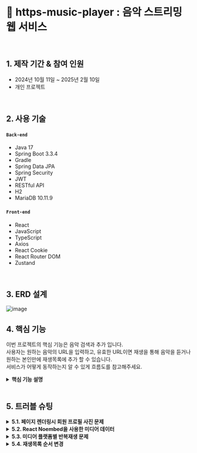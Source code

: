 # :pushpin: https-music-player : 음악 스트리밍 웹 서비스

</br>

## 1. 제작 기간 & 참여 인원
- 2024년 10월 11일 ~ 2025년 2월 10일
- 개인 프로젝트

</br>

## 2. 사용 기술
#### `Back-end`
  - Java 17
  - Spring Boot 3.3.4
  - Gradle
  - Spring Data JPA
  - Spring Security
  - JWT
  - RESTful API
  - H2
  - MariaDB 10.11.9
#### `Front-end`
  - React
  - JavaScript
  - TypeScript
  - Axios
  - React Cookie
  - React Router DOM
  - Zustand


</br>

## 3. ERD 설계

![image](https://github.com/user-attachments/assets/8cd6a3db-e5a0-41a6-b563-507eaea6d5d8)


## 4. 핵심 기능
이번 프로젝트의 핵심 기능은 음악 검색과 추가 입니다.</br>
사용자는 원하는 음악의 URL을 입력하고, 유효한 URL이면 재생을 통해 음악을 듣거나 원하는 본인만에 재생목록에 추가 할 수 있습니다.</br>
서비스가 어떻게 동작하는지 알 수 있게 흐름도를 참고해주세요.</br>


<details>
<summary><b>핵심 기능 설명</b></summary>
<div markdown="1">

### 4.1. 전체 흐름
![](https://github.com/ParkHanGyu/https-music-player/blob/master/assets/basic_flow.PNG?raw=true)

</br>


### 4.2. 사용자 요청
<details>
<summary><b>URL 정규식 체크</b></summary>
  
![](https://github.com/ParkHanGyu/https-music-player/blob/master/assets/1_videoSearch.png?raw=true)
  - React로 렌더링된 화면에서 사용자가 검색을 시도한 URL이 Youtube인지, SoundCloud인지 정규식으로 확인합니다.
  - URL이 Youtube 또는 SoundCloud인 경우 이후 Noembed을 사용해서 노래 정보를 받아와야 하기 때문에 Noembed에서 사용하는 형식에 맞게 URL을 정규화 시켜줍니다.
  - 정규화 시켜준 URL을 다른 컴포넌트에서 사용 할 수 있게 Zustand를 사용해 정규화한 URL를 set해줍니다.
  - Youtube 또는 SoundCloud 아닌 URL인 경우, 에러 메세지를 띄웁니다.

</br>
</details>


<details>
<summary><b>Noembed를 사용한 음악 정보 얻어오기</b></summary>

![](https://github.com/ParkHanGyu/https-music-player/blob/master/assets/2_setMusicInfo.png?raw=true)
  - useState를 사용해 infoData라는 상태를 관리합니다.
  - SoundCloud일 경우 제목에 포함된 불필요한 "by"(아티스트명)를 제거합니다.
  - setMusicInfo(url)을 호출하면 해당 URL의 미디어 정보를 가져와 infoData에 저장합니다.
  - 데이터를 가져올 때 noembed API를 이용하여 URL의 미디어 정보를 가져옵니다.
  - 실패하면 resetInfoData()를 호출해 기본값으로 초기화합니다.
  


</details>

<details>
<summary><b>Axios 비동기 요청</b></summary>
  
![](https://github.com/ParkHanGyu/https-music-player/blob/master/assets/3-2_API_playlistAddMusicRequest.png?raw=true)
  - Noembed를 통해 가져온 미디어 데이터를 비동기로 POST 요청해줍니다.
  - 이때 POST 요청으로 같이 보내줄 데이터는 미디어 데이터들을 담아둔 requestBody와 보안과 사용자를 구별하기 위해 accessToken을 포함해 서버로 보내줍니다.
  - 성공 시 응답 데이터 반환, 실패 시 에러 응답을 반환 해줍니다.
</details>


</br>


### 4.3. JWT Authentication Filter
<details>
<summary><b>유효한 JWT토큰인지 확인</b></summary>
  
![](https://github.com/ParkHanGyu/https-music-player/blob/master/assets/4_JWT_doFilterInternal.png?raw=true)
  - parseBearerToken() 메서드를 사용해 토큰이 올바른 형태인지 확인합니다. (parseBearerToken() 메서드에 대한 내용은 아래 "JWT 토큰 추출" 참고)
  - 정상적인 형태의 토큰이면 parseBearerToken() 메서드의 return 값으로 추출한 토큰값을 받습니다.
  - 추출한 토큰의 정보를 Spring Security가 알 수 있도록 UsernamePasswordAuthenticationToken을 생성해서 SecurityContext에 저장합니다.
    
</details>



<details>
<summary><b>JWT 토큰 추출(parseBearerToken메서드)</b></summary>
  
![](https://github.com/ParkHanGyu/https-music-player/blob/master/assets/5_JWT_parseBearerToken.png?raw=true)
 - 클라이언트에서 보낸 HTTP 요청 헤더에서 "Authorization" 필드가 존재하는지 확인합니다.
 - "Authorization" 필드가 존재하지 않는다면, parseBearerToken 메서드를 호출한곳에 null을 반환합니다.
 - "Authorization" 필드가 존재하는 경우, 해당 값이 "Bearer "로 시작하는지 확인합니다.
 - "Bearer "로 시작하지 않는다면 parseBearerToken 메서드를 호출한곳에 null을 반환합니다.
 - "Bearer "로 시작하는 경우, "Bearer " 이후의 문자열(토큰 값)만 추출하여 반환합니다. 
  
</details>

</br>

### 4.4. Controller
<details>
<summary><b>음악 추가 Controller</b></summary> 
  
![](https://github.com/ParkHanGyu/https-music-player/blob/master/assets/6-2_controller_addPlaylistToMusic.png?raw=true)
  
  - **요청 처리** 
    - Controller에서는 Spring Security가 허용한 요청을 받고 Service 계층으로 전달합니다.


  - **결과 응답** 
    - Service 계층에서 처리된 결과를 받아 MusicResponse 형태의 응답값을 클라이언트에 반환해줍니다.
    - 여기서 MusicResponse는 성공/실패의 여부를 알 수 있는 code와 message를 담고 있습니다.

</details>

</br>


### 4.5. Service(Service interface 기능 모음)
<details>
<summary><b>음악 추가 Service interface</b></summary> 
  
![](https://github.com/ParkHanGyu/https-music-player/blob/master/assets/7-2_addPlayListToMusic_service_interface.png?raw=true)

 - service interface는 비즈니스 로직을 처리하는 서비스 계층의 인터페이스입니다.
 - 기능을 정의하는 역할을 하며, 실제 기능 구현은 serviceImpl클래스에서 수행됩니다.
</details>

</br>


### 4.6. Service implement(Service 구현체)
<details>
<summary><b>재생목록 생성 Service 기능 구현</b></summary> 

  - 클라이언트에서 받아온 데이터를 파싱합니다.
  - 추가할 음악이 중복인지 체크합니다.
  - 중복이라면 MusicResponse 형태의 응답값인 MusicResponse.existingMusic()을 반환합니다.
  - 추가하려는 음악의 재생목록이 존재하는지 확인하고 존재하다면 해당 재생목록의 리스트를 가져옵니다.
  - 존재하지 않다면 클라이언트에 400 Bad Request 응답을 반환해줍니다.
  - 가져온 음악 리스트에 추가하려는 음악을 포함하여 재생순서를 계산해 할당해줍니다.
  - 재생순서를 할당해주고 데이터베이스에 저장해줍니다.
![](https://github.com/ParkHanGyu/https-music-player/blob/master/assets/8-2_addPlayListToMusic_service_impl.png?raw=true)
</details>


</br>


### 4.7. Repository
<details>
<summary><b>재생목록 생성 Repository</b></summary> 
  
  - MusicRepoSerivce는 비즈니스 로직을 담당하며, MusicRepository를 통해 데이터베이스와 상호작용합니다
  - MusicRepository는 JpaRepository를 상속받아 기본적인 CRUD 작업을 수행할 수 있도록 해줍니다.
  - 상속 받은 JpaRepository의 save 메서드를 실행합니다.


![](https://github.com/ParkHanGyu/https-music-player/blob/master/assets/9-2_addPlayListToMusic_repository_DB.png?raw=true)
</details>

</br>

</div>
</details>

</br>


## 5. 트러블 슈팅
<details>
  <summary><b>5.1. 페이지 렌더링시 회원 프로필 사진 문제</b></summary>

  - 웹서비스에 회원기능이 있으면 회원의 프로필 사진도 본인이 원하는 사진으로 바꾸면 좋을거 같아서 프로필 사진을 변경 할 수 있는 기능을 추가했습니다.
  
  - 하지만 사용자가 업로드한 이미지를 원하는 경로에 저장도 했고 DB에 프로필 사진 데이터도 저장해줬지만 비어있는 사진으로 렌더링되는 상황이였습니다. 
  
  - 확인해보니 브라우저에서 프로필 사진 부분 div의 backgroundImage가 브라우저에서 자동으로 리소스를 요청했습니다.
  
  - Spring Security는 기본적으로 .requestMatchers("도메인").permitAll()에 작성한 도메인을 제외한 모든 요청을 보호합니다.
  
  - 즉, 브라우저는 background-image: url(...)에서 url(...) 내부의 리소스를 네트워크 요청(GET)을 통해 가져오기 때문에 해당 경로도 HTTP 요청 인증/인가를 설정을 해줘야 했습니다.
  
  <details>
  <summary><b>기존 코드</b></summary>
  <div markdown="1">
  
  ~~~java
  /**
    SecurityConfig.java
   */
    @Bean
    public SecurityFilterChain securityFilterChain(HttpSecurity http) throws Exception {
        http
                .cors(cors -> cors.configurationSource(corsConfigurationSource()))
                .csrf(csrf -> csrf.disable()) 
                .authorizeRequests(authz -> authz
                        .requestMatchers(HttpMethod.POST,"/api/auth/sign-up", "/api/auth/sign-in").permitAll()
                        .anyRequest().authenticated()  // 그 외 요청은 인증 필요
                )
                .addFilterBefore(jwtAuthenticationFilter, UsernamePasswordAuthenticationFilter.class); // 필터
  
        return http.build();
    }
  ~~~
  
  </div>
  </details>
  
  <details>
  <summary><b>개선된 코드</b></summary>
  <div markdown="1">
  
  ~~~java
  /**
    SecurityConfig.java
   */
    @Bean
    public SecurityFilterChain securityFilterChain(HttpSecurity http) throws Exception {
        http
                .cors(cors -> cors.configurationSource(corsConfigurationSource()))
                .csrf(csrf -> csrf.disable())
                .authorizeRequests(authz -> authz
                        .requestMatchers(HttpMethod.GET,"/file/image/**").permitAll() // 이미지 경로 인증 없이 접근할 수 있도록 허용
                        .requestMatchers(HttpMethod.POST,"/api/auth/sign-up", "/api/auth/sign-in").permitAll()
                        .anyRequest().authenticated()  // 그 외 요청은 인증 필요
                )
                .addFilterBefore(jwtAuthenticationFilter, UsernamePasswordAuthenticationFilter.class); // 필터 등록
  
        return http.build();
    }
  ~~~
  
  </div>



  
  </details>
</details>

<!--  5.2 시작 -->
<details>
  <summary><b>5.2. React Noembed을 사용한 미디어 데이터</b></summary>

  - 사용자는 음악을 듣기 전, 누구의 어떤 음악인지 확인하고 듣기 때문에 미디어 정보가 필요합니다.
  - URL을 입력하면 해당 미디어 정보를 어떻게 가져올지 방식에 대해 고민했습니다.
  - YouTube Data API를 고려했지만, 제가 사용자일 경우 youtube만 사용하는게 너무 제한적이라 다양한 플랫폼을 지원하는 React Noembed를 사용했습니다.
  - React Noembed은 다양한 미디어 플랫폼(YouTube, SoundCloud, Vimeo 등) 지원하고 JSON 형식으로 썸네일, 제목, 작성자 등의 정보 제공해줍니다.
  - 하지만 문제는 여기서 Noembed을 썻을때 YouTube와 SoundCloud가 조금 다른게 있습니다.
  - 가져온 데이터에 title를 확인하면 Youtube는 정확히 "title"만 가져오고 SoundCloud 같은 경우 "title by 작성자" 형태로 가져옵니다.
    - 기존 Noembed을 통한 SoundCloud URL의 정보를 가져온 경우(vidTitle의 값을 보면 "by" 뒤에 오는 문자열은 author에 있는 글과 같다.)
    ![](https://github.com/ParkHanGyu/https-music-player/blob/master/assets/SoundCloud_by_before%20.PNG?raw=true)
    
  - 그러므로 SoundCloud에 대한 title 데이터는 "by 작성자"를 제외한 문자열을 가져오게 수정했습니다.


  
  <details>
  <summary><b>기존 코드</b></summary>
  <div markdown="1">
  
  ~~~typescript 
  /**
    useMediaInfo.ts
   */
  const noEmbed = "https://noembed.com/embed?url=";
  // 커스텀 훅: useMediaInfo (YouTube, SoundCloud 모두 지원)
  const useMediaInfo = (defaultImage: string) => {
    const [infoData, setInfoData] = useState<MusicInfoData>({
      vidUrl: "-",
      author: "-",
      thumb: defaultImage,
      vidTitle: "-",
    });
  
    const setMusicInfo = (
      url: string,
      callback?: (data: MusicInfoData) => void
    ) => {
      const fullUrl = `${noEmbed}${url}`;
      fetch(fullUrl)
        .then((res) => res.json())
        .then((data) => {
          const { url, author_name, thumbnail_url, title } = data;
          const newInfoData = {
            vidUrl: url || "-",
            author: author_name || "-",
            thumb: thumbnail_url || defaultImage,
            vidTitle: title || "-",
          };
  
          setInfoData(newInfoData);
          if (callback) callback(newInfoData); // 데이터 준비 후 콜백 호출
        })
        .catch((error) => {
          console.error("Failed to fetch media info:", error);
          resetInfoData();
        });
    };
  
    const resetInfoData = () => {
      setInfoData({
        vidUrl: "-",
        author: "-",
        thumb: defaultImage,
        vidTitle: "-",
      });
    };
  
    return {
      infoData,
      setInfoData,
      setMusicInfo,
      defaultImage,
      resetInfoData,
    };
  };
  
  export default useMediaInfo;
  ~~~

    
  </div>
  </details>

  
  <details>
  <summary><b>개선된 코드</b></summary>
  <div markdown="1">
  
  ~~~typescript
  /**
    useMediaInfo.ts
   */
    const noEmbed = "https://noembed.com/embed?url=";
  // 커스텀 훅: useMediaInfo (YouTube, SoundCloud 모두 지원)
  const useMediaInfo = (defaultImage: string) => {
    const [infoData, setInfoData] = useState<MusicInfoData>({
      vidUrl: "-",
      author: "-",
      thumb: defaultImage,
      vidTitle: "-",
    });
  
    const setMusicInfo = (
      url: string,
      callback?: (data: MusicInfoData) => void
    ) => {
      const fullUrl = `${noEmbed}${url}`;
      fetch(fullUrl)
        .then((res) => res.json())
        .then((data) => {
          const { url, author_name, thumbnail_url, title } = data;
          let processedTitle = title || "-";
          if (
            url.includes("soundcloud") &&
            title &&
            author_name &&
            title.includes(" by ") &&
            title.includes(author_name)
          ) {
            processedTitle = title.split(" by ")[0].trim();
          }
  
          const newInfoData = {
            vidUrl: url || "-",
            author: author_name || "-",
            thumb: thumbnail_url || defaultImage,
            vidTitle: processedTitle || "-",
          };
  
          setInfoData(newInfoData);
          if (callback) callback(newInfoData); // 데이터 준비 후 콜백 호출
        })
        .catch((error) => {
          console.error("Failed to fetch media info:", error);
          resetInfoData();
        });
    };
  
    const resetInfoData = () => {
      setInfoData({
        vidUrl: "-",
        author: "-",
        thumb: defaultImage,
        vidTitle: "-",
      });
    };
  
    return {
      infoData,
      setInfoData,
      setMusicInfo,
      defaultImage,
      resetInfoData,
    };
  };
  
  export default useMediaInfo;
  ~~~
  - SoundCloud의 경우 제목(title)이 "곡명 by 아티스트명" 형식이기 때문에 " by "를 기준으로 잘라서 "곡명"만 남겼습니다. 예를 들어, title = "제목 by 작성자" 라면 → "제목"만 저장됩니다.
  - 만약 SoundCloud의 제목에 by가 없을수도 있기 때문에 if문 조건으로 title의 문자열 값에 " by " 가 있는지 확인하고 " by "가 없는 SoundCloud URL이라면 title이 그대로 사용됩니다.
  - YouTube일 경우 title이 그대로 사용됩니다.
  
  </div>
  </details>
</details>

<!--  5.2 끝 -->

<!--  5.3 시작 -->
<details>
  <summary><b>5.3. 미디어 플랫폼별 반복재생 문제</b></summary>

  - 대부분의 모든 스트리밍 웹사이트는 반복재생 기능이 있습니다.
  - 해당 프로젝트에서는 ReactPlayer을 사용해 URL을 입력하면 Youtube 또는 SoundCloud에 미디어를 가져와서 재생하는 형식입니다.
  - ReactPlayer에 옵션을 보면 playing, onReady, onDuration, onEnded, loop, .. 등을 통해 미디어를 제어 할 수 있습니다. loop 옵션을 통해 반복재생을 구현했습니다.
  - 하지만 여기서 문제는 Youtube같은 경우 반복재생에 대한 기능을 지원하지만 SoundCloud에서는 반복재생에 대한 기능을 제공하지 않기 때문입니다.
  - SoundCloud는 반복재생에 대한 기능이 없기 때문에 Youtube에서도, SoundCloud에서도 공통적으로 작동하는 옵션인 ReactPlayer의 onEnded 옵션을 사용해서 반복재생 기능을 구현하기로 했습니다.

  
  <details>
  <summary><b>기존 코드</b></summary>
  <div markdown="1">
  
  ~~~typescript 
  /**
    PlayBar.tsx
   */
  const handleEnded = () => {
    onNextMusic();
  };

  return(
    <ReactPlayer
      ref={playerRef}
      url={playBarUrl}
      playing={isPlaying}
      onReady={handleReady}
      onDuration={handleDuration}
      loop={isLoop}
      onEnded={handleEnded}
      volume={volume}
      style={{ display: "none" }}
    />
  )
  ~~~

    
  </div>
  </details>

  
  <details>
  <summary><b>개선된 코드</b></summary>
  <div markdown="1">
  
  ~~~typescript
  /**
    PlayBar.tsx
  */
  const handleEnded = () => {
    if (playerRef.current && isLoop) {
      if (playBarUrl.includes("soundcloud")) {
        setPlayBarUrl(""); 
        setTimeout(() => setPlayBarUrl(playBarUrl), 10);
      } else {
        playerRef.current.seekTo(0);
      }
    } else if (!isLoop) {
      onNextMusic();
    }
  };

  return(
    <ReactPlayer
      ref={playerRef}
      url={playBarUrl}
      playing={isPlaying}
      onReady={handleReady}
      onDuration={handleDuration}
      onEnded={handleEnded}
      volume={volume}
      style={{ display: "none" }}
    />
  )
  ~~~
  - 기존 ReactPlayer에서 사용하던 loop 옵션을 제거하고 반복재생 여부에 따른 동작을 handleEnded() 메서드에서 처리하도록 수정
  - 만약 isLoop가 true이고 URL이 "soundcloud"인 경우 ReactPlayer의 URL값을 초기화해주고 setTimeout 콜백 함수를 호출하여 일정 시간 후에 URL을 업데이트합니다.
  - 만약 isLoop가 true이고 URL이 "soundcloud"가 아닌 경우(해당 프로젝트에서는 youtube인 경우) 해당 미디어의 진행도를 0으로 수정해줍니다.
  - 마지막 else if 조건문을 보면 기존 코드인 ReactPlayer의 옵션인 loop가 ture일경우 onEnded 옵션이 실행되지 않습니다. 결국 기존 코드에서 onEnded가 실행되려면 기본적으로 loop 값이 false입니다.
  - 하지만 수정 코드인 ReactPlayer을 보면 loop옵션을 사용하고 있지 않기 때문에 항상 onEnded가 실행되고 isLoop값에 따른 반복재생 또는 다음 음악으로 넘어가는 흐름으로 작성해줬습니다. 
  </div>
  </details>
</details>

<!--  5.3 끝 -->


<!--  5.4 시작 -->
<details>
  <summary><b>5.4. 재생목록 순서 변경</b></summary>

  -


  
  <details>
  <summary><b>기존 코드</b></summary>
  <div markdown="1">
  
  ~~~typescript 
  
  ~~~

    
  </div>
  </details>

  
  <details>
  <summary><b>개선된 코드</b></summary>
  <div markdown="1">
  
  ~~~typescript
  /**

   */

  ~~~
  -  
  </div>
  </details>
</details>

<!--  5.4 끝 -->










</br>

